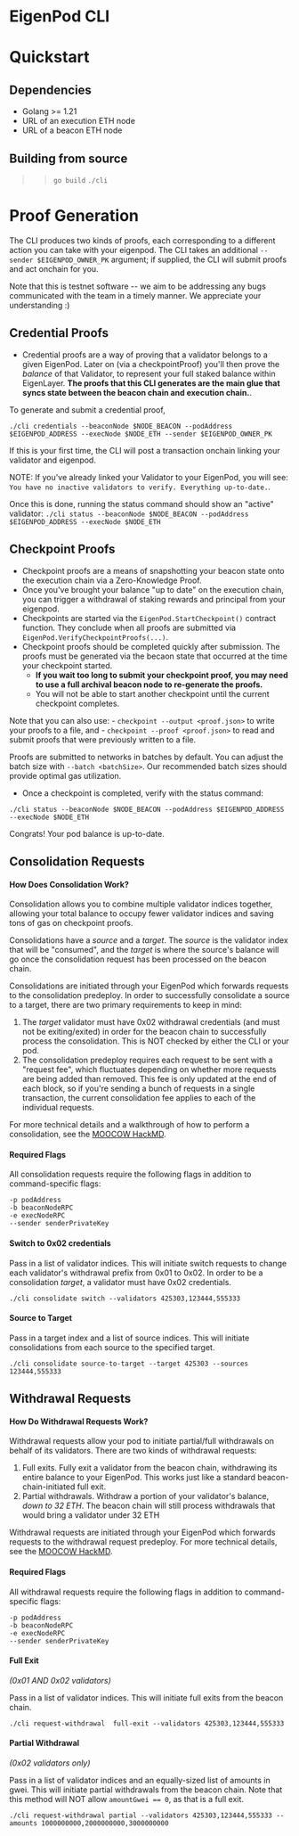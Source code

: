 # EigenPod CLI

# Quickstart

## Dependencies

- Golang >= 1.21
- URL of an execution ETH node
- URL of a beacon ETH node

## Building from source

>> `go build`
>> `./cli`

# Proof Generation

The CLI produces two kinds of proofs, each corresponding to a different action you can take with your eigenpod. The CLI takes an additional `--sender $EIGENPOD_OWNER_PK` argument; if supplied, the CLI will submit proofs and act onchain for you.

Note that this is testnet software -- we aim to be addressing any bugs communicated with the team in a timely manner. We appreciate your understanding :) 

## Credential Proofs

- Credential proofs are a way of proving that a validator belongs to a given EigenPod. Later on (via a checkpointProof) you'll then prove
the _balance_ of that Validator, to represent your full staked balance within EigenLayer. **The proofs that this CLI generates are the main glue that syncs state between the beacon chain and execution chain.**.

To generate and submit a credential proof,

`./cli credentials --beaconNode $NODE_BEACON --podAddress $EIGENPOD_ADDRESS --execNode $NODE_ETH --sender $EIGENPOD_OWNER_PK`

If this is your first time, the CLI will post a transaction onchain linking your validator and eigenpod.

NOTE: If you've already linked your Validator to your EigenPod, you will see: `You have no inactive validators to verify. Everything up-to-date.`.

Once this is done, running the status command should show an "active" validator:
`./cli status --beaconNode $NODE_BEACON --podAddress $EIGENPOD_ADDRESS --execNode $NODE_ETH`


## Checkpoint Proofs

- Checkpoint proofs are a means of snapshotting your beacon state onto the execution chain via a Zero-Knowledge Proof. 
- Once you've brought your balance "up to date" on the execution chain, you can trigger a withdrawal of staking rewards and principal 
from your eigenpod.
- Checkpoints are started via the `EigenPod.StartCheckpoint()` contract function. They conclude when all proofs are submitted via `EigenPod.VerifyCheckpointProofs(...)`.
- Checkpoint proofs should be completed quickly after submission. The proofs must be generated via the becaon state that occurred at the 
time your checkpoint started. 
    - **If you wait too long to submit your checkpoint proof, you may need to use a full archival beacon node to 
re-generate the proofs.** 
    - You will not be able to start another checkpoint until the current checkpoint completes.

Note that you can also use:
    - `checkpoint --output <proof.json>` to write your proofs to a file, and 
    - `checkpoint --proof <proof.json>` to read and submit proofs that were previously written to a file.

Proofs are submitted to networks in batches by default. You can adjust the batch size with `--batch <batchSize>`. Our recommended batch sizes should provide optimal gas utilization.

- Once a checkpoint is completed, verify with the status command:

`./cli status --beaconNode $NODE_BEACON --podAddress $EIGENPOD_ADDRESS --execNode $NODE_ETH`

Congrats! Your pod balance is up-to-date.

## Consolidation Requests

#### How Does Consolidation Work?

Consolidation allows you to combine multiple validator indices together, allowing your total balance to occupy fewer validator indices and saving tons of gas on checkpoint proofs. 

Consolidations have a _source_ and a _target_. The _source_ is the validator index that will be "consumed", and the _target_ is where the source's balance will go once the consolidation request has been processed on the beacon chain.

Consolidations are initiated through your EigenPod which forwards requests to the consolidation predeploy. In order to successfully consolidate a source to a target, there are two primary requirements to keep in mind:

1. The _target_ validator must have 0x02 withdrawal credentials (and must not be exiting/exited) in order for the beacon chain to successfully process the consolidation. This is NOT checked by either the CLI or your pod.
2. The consolidation predeploy requires each request to be sent with a "request fee", which fluctuates depending on whether more requests are being added than removed. This fee is only updated at the end of each block, so if you're sending a bunch of requests in a single transaction, the current consolidation fee applies to each of the individual requests.

For more technical details and a walkthrough of how to perform a consolidation, see the [MOOCOW HackMD](https://hackmd.io/uijo9RSnSMOmejK1aKH0vw#Technical-Details).

#### Required Flags

All consolidation requests require the following flags in addition to command-specific flags:

```
-p podAddress
-b beaconNodeRPC
-e execNodeRPC
--sender senderPrivateKey
```

#### Switch to 0x02 credentials

Pass in a list of validator indices. This will initiate switch requests to change each validator's withdrawal prefix from 0x01 to 0x02. In order to be a consolidation _target_, a validator must have 0x02 credentials.

```
./cli consolidate switch --validators 425303,123444,555333
```

#### Source to Target

Pass in a target index and a list of source indices. This will initiate consolidations from each source to the specified target.

```
./cli consolidate source-to-target --target 425303 --sources 123444,555333
```

## Withdrawal Requests

#### How Do Withdrawal Requests Work?

Withdrawal requests allow your pod to initiate partial/full withdrawals on behalf of its validators. There are two kinds of withdrawal requests:
1. Full exits. Fully exit a validator from the beacon chain, withdrawing its entire balance to your EigenPod. This works just like a standard beacon-chain-initiated full exit.
2. Partial withdrawals. Withdraw a portion of your validator's balance, _down to 32 ETH_. The beacon chain will still process withdrawals that would bring a validator under 32 ETH

Withdrawal requests are initiated through your EigenPod which forwards requests to the withdrawal request predeploy. For more technical details, see the [MOOCOW HackMD](https://hackmd.io/uijo9RSnSMOmejK1aKH0vw#Technical-Details).

#### Required Flags

All withdrawal requests require the following flags in addition to command-specific flags:

```
-p podAddress
-b beaconNodeRPC
-e execNodeRPC
--sender senderPrivateKey
```

#### Full Exit

*(0x01 AND 0x02 validators)*

Pass in a list of validator indices. This will initiate full exits from the beacon chain.

```
./cli request-withdrawal  full-exit --validators 425303,123444,555333
```

#### Partial Withdrawal

*(0x02 validators only)*

Pass in a list of validator indices and an equally-sized list of amounts in gwei. This will initiate partial withdrawals from the beacon chain. Note that this method will NOT allow `amountGwei == 0`, as that is a full exit.

```
./cli request-withdrawal partial --validators 425303,123444,555333 --amounts 1000000000,2000000000,3000000000
```